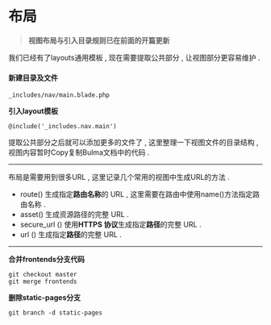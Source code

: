 # 布局

> **视图布局与引入目录规则已在前面的开篇更新**

我们已经有了layouts通用模板 , 现在需要提取公共部分 , 让视图部分更容易维护 .

#### 新建目录及文件

```
_includes/nav/main.blade.php
```

**引入layout模板**

```
@include('_includes.nav.main')
```

提取公共部分之后就可以添加更多的文件了 , 这里整理一下视图文件的目录结构 , 视图内容暂时Copy复制Bulma文档中的代码 .

---

布局是需要用到很多URL , 这里记录几个常用的视图中生成URL的方法 .

* route\(\) 生成指定**路由名称**的 URL , 这里需要在路由中使用name\(\)方法指定路由名称 . 
* asset\(\) 生成资源路径的完整 URL . 
* secure\_url \(\) 使用**HTTPS 协议**生成指定**路径**的完整 URL . 
* url \(\) 生成指定**路径**的完整 URL . 

---

**合并frontends分支代码**

```
git checkout master
git merge frontends
```

**删除static-pages分支**

```
git branch -d static-pages
```



